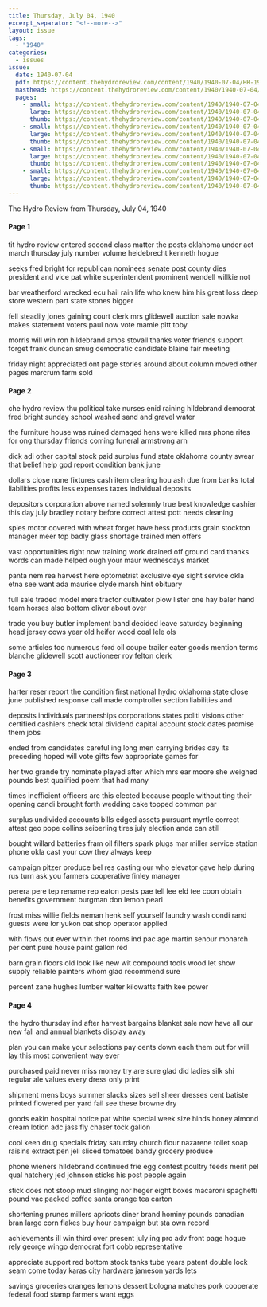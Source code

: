 ```yaml
---
title: Thursday, July 04, 1940
excerpt_separator: "<!--more-->"
layout: issue
tags:
  - "1940"
categories:
  - issues
issue:
  date: 1940-07-04
  pdf: https://content.thehydroreview.com/content/1940/1940-07-04/HR-1940-07-04.pdf
  masthead: https://content.thehydroreview.com/content/1940/1940-07-04/masthead/HR-1940-07-04.jpg
  pages:
    - small: https://content.thehydroreview.com/content/1940/1940-07-04/small/HR-1940-07-04-01.jpg
      large: https://content.thehydroreview.com/content/1940/1940-07-04/large/HR-1940-07-04-01.jpg
      thumb: https://content.thehydroreview.com/content/1940/1940-07-04/thumbnails/HR-1940-07-04-01.jpg
    - small: https://content.thehydroreview.com/content/1940/1940-07-04/small/HR-1940-07-04-02.jpg
      large: https://content.thehydroreview.com/content/1940/1940-07-04/large/HR-1940-07-04-02.jpg
      thumb: https://content.thehydroreview.com/content/1940/1940-07-04/thumbnails/HR-1940-07-04-02.jpg
    - small: https://content.thehydroreview.com/content/1940/1940-07-04/small/HR-1940-07-04-03.jpg
      large: https://content.thehydroreview.com/content/1940/1940-07-04/large/HR-1940-07-04-03.jpg
      thumb: https://content.thehydroreview.com/content/1940/1940-07-04/thumbnails/HR-1940-07-04-03.jpg
    - small: https://content.thehydroreview.com/content/1940/1940-07-04/small/HR-1940-07-04-04.jpg
      large: https://content.thehydroreview.com/content/1940/1940-07-04/large/HR-1940-07-04-04.jpg
      thumb: https://content.thehydroreview.com/content/1940/1940-07-04/thumbnails/HR-1940-07-04-04.jpg
---
```


The Hydro Review from Thursday, July 04, 1940

<!--more-->

<h4>Page 1</h4>
<p>tit hydro review entered second class matter the posts oklahoma under act march thursday july number volume heidebrecht kenneth hogue</p>
<p>seeks fred bright for republican nominees senate post county dies president and vice pat white superintendent prominent wendell willkie not</p>
<p>bar weatherford wrecked ecu hail rain life who knew him his great loss deep store western part state stones bigger</p>
<p>fell steadily jones gaining court clerk mrs glidewell auction sale nowka makes statement voters paul now vote mamie pitt toby</p>
<p>morris will win ron hildebrand amos stovall thanks voter friends support forget frank duncan smug democratic candidate blaine fair meeting</p>
<p>friday night appreciated ont page stories around about column moved other pages marcrum farm sold </p></p>
<h4>Page 2</h4>
<p>che hydro review thu political take nurses enid raining hildebrand democrat fred bright sunday school washed sand and gravel water</p>
<p>the furniture house was ruined damaged hens were killed mrs phone rites for ong thursday friends coming funeral armstrong arn</p>
<p>dick adi other capital stock paid surplus fund state oklahoma county swear that belief help god report condition bank june</p>
<p>dollars close none fixtures cash item clearing hou ash due from banks total liabilities profits less expenses taxes individual deposits</p>
<p>depositors corporation above named solemnly true best knowledge cashier this day july bradley notary before correct attest pott needs cleaning</p>
<p>spies motor covered with wheat forget have hess products grain stockton manager meer top badly glass shortage trained men offers</p>
<p>vast opportunities right now training work drained off ground card thanks words can made helped ough your maur wednesdays market</p>
<p>panta nem rea harvest here optometrist exclusive eye sight service okla etna see want ada maurice clyde marsh hint obituary</p>
<p>full sale traded model mers tractor cultivator plow lister one hay baler hand team horses also bottom oliver about over</p>
<p>trade you buy butler implement band decided leave saturday beginning head jersey cows year old heifer wood coal lele ols</p>
<p>some articles too numerous ford oil coupe trailer eater goods mention terms blanche glidewell scott auctioneer roy felton clerk </p></p>
<h4>Page 3</h4>
<p>harter reser report the condition first national hydro oklahoma state close june published response call made comptroller section liabilities and</p>
<p>deposits individuals partnerships corporations states politi visions other certified cashiers check total dividend capital account stock dates promise them jobs</p>
<p>ended from candidates careful ing long men carrying brides day its preceding hoped will vote gifts few appropriate games for</p>
<p>her two grande try nominate played after which mrs ear moore she weighed pounds best qualified poem that had many</p>
<p>times inefficient officers are this elected because people without ting their opening candi brought forth wedding cake topped common par</p>
<p>surplus undivided accounts bills edged assets pursuant myrtle correct attest geo pope collins seiberling tires july election anda can still</p>
<p>bought willard batteries fram oil filters spark plugs mar miller service station phone okla cast your cow they always keep</p>
<p>campaign pitzer produce bel res casting our who elevator gave help during rus turn ask you farmers cooperative finley manager</p>
<p>perera pere tep rename rep eaton pests pae tell lee eld tee coon obtain benefits government burgman don lemon pearl</p>
<p>frost miss willie fields neman henk self yourself laundry wash condi rand guests were lor yukon oat shop operator applied</p>
<p>with flows out ever within thet rooms ind pac age martin senour monarch per cent pure house paint gallon red</p>
<p>barn grain floors old look like new wit compound tools wood let show supply reliable painters whom glad recommend sure</p>
<p>percent zane hughes lumber walter kilowatts faith kee power </p></p>
<h4>Page 4</h4>
<p>the hydro thursday ind after harvest bargains blanket sale now have all our new fall and annual blankets display away</p>
<p>plan you can make your selections pay cents down each them out for will lay this most convenient way ever</p>
<p>purchased paid never miss money try are sure glad did ladies silk shi regular ale values every dress only print</p>
<p>shipment mens boys summer slacks sizes sell sheer dresses cent batiste printed flowered per yard fail see these browne dry</p>
<p>goods eakin hospital notice pat white special week size hinds honey almond cream lotion adc jass fly chaser tock gallon</p>
<p>cool keen drug specials friday saturday church flour nazarene toilet soap raisins extract pen jell sliced tomatoes bandy grocery produce</p>
<p>phone wieners hildebrand continued frie egg contest poultry feeds merit pel qual hatchery jed johnson sticks his post people again</p>
<p>stick does not stoop mud slinging nor heger eight boxes macaroni spaghetti pound vac packed coffee santa orange tea carton</p>
<p>shortening prunes millers apricots diner brand hominy pounds canadian bran large corn flakes buy hour campaign but sta own record</p>
<p>achievements ill win third over present july ing pro adv front page hogue rely george wingo democrat fort cobb representative</p>
<p>appreciate support red bottom stock tanks tube years patent double lock seam come today karas city hardware jameson yards lets</p>
<p>savings groceries oranges lemons dessert bologna matches pork cooperate federal food stamp farmers want eggs </p></p>
